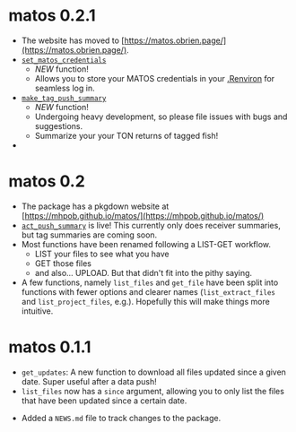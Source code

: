 # matos 0.2.1

  - The website has moved to [https://matos.obrien.page/](https://matos.obrien.page/).
  - [`set_matos_credentials`](https://matos.obrien.page/reference/set_matos_credentials.html) 
    - *NEW* function!
    - Allows you to store your MATOS credentials in your [.Renviron](https://rstats.wtf/r-startup.html#renviron) for seamless log in.
  - [`make_tag_push_summary`](https://matos.obrien.page/reference/make_tag_push_summary.html)
    - *NEW* function!
    - Undergoing heavy development, so please file issues with bugs and suggestions.
    - Summarize your your TON returns of tagged fish!
  -

# matos 0.2

  - The package has a pkgdown website at [https://mhpob.github.io/matos/](https://mhpob.github.io/matos/)
  - [`act_push_summary`](https://mhpob.github.io/matos/reference/act_push_summary.html) is live! This currently only does receiver summaries, but tag summaries are coming soon.
  - Most functions have been renamed following a LIST-GET workflow.
    - LIST your files to see what you have
    - GET those files
    - and also... UPLOAD. But that didn't fit into the pithy saying.
  - A few functions, namely `list_files` and `get_file` have been split into functions with fewer options and clearer names (`list_extract_files` and `list_project_files`, e.g.). Hopefully this will make things more intuitive.
  
# matos 0.1.1
  - `get_updates`: A new function to download all files updated since a given date. Super useful after a data push!
  - `list_files` now has a `since` argument, allowing you to only list the files that have been updated since a certain date.
* Added a `NEWS.md` file to track changes to the package.
